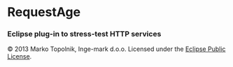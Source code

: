 # RequestAge
### Eclipse plug-in to stress-test HTTP services

© 2013 Marko Topolnik, Inge-mark d.o.o. Licensed under the [Eclipse Public License](http://www.eclipse.org/legal/epl-v10.html).